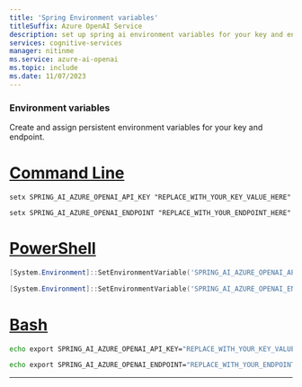 ```yaml
---
title: 'Spring Environment variables'
titleSuffix: Azure OpenAI Service
description: set up spring ai environment variables for your key and endpoint
services: cognitive-services
manager: nitinme
ms.service: azure-ai-openai
ms.topic: include
ms.date: 11/07/2023
---
```



### Environment variables

Create and assign persistent environment variables for your key and endpoint.

# [Command Line](#tab/command-line)

```CMD
setx SPRING_AI_AZURE_OPENAI_API_KEY "REPLACE_WITH_YOUR_KEY_VALUE_HERE" 
```

```CMD
setx SPRING_AI_AZURE_OPENAI_ENDPOINT "REPLACE_WITH_YOUR_ENDPOINT_HERE" 
```

# [PowerShell](#tab/powershell)

```powershell
[System.Environment]::SetEnvironmentVariable('SPRING_AI_AZURE_OPENAI_API_KEY', 'REPLACE_WITH_YOUR_KEY_VALUE_HERE', 'User')
```

```powershell
[System.Environment]::SetEnvironmentVariable('SPRING_AI_AZURE_OPENAI_ENDPOINT', 'REPLACE_WITH_YOUR_ENDPOINT_HERE', 'User')
```

# [Bash](#tab/bash)

```Bash
echo export SPRING_AI_AZURE_OPENAI_API_KEY="REPLACE_WITH_YOUR_KEY_VALUE_HERE" >> /etc/environment && source /etc/environment
```

```Bash
echo export SPRING_AI_AZURE_OPENAI_ENDPOINT="REPLACE_WITH_YOUR_ENDPOINT_HERE" >> /etc/environment && source /etc/environment
```
---